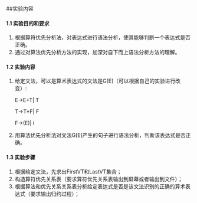 ##实验内容
#### 1.1 实验目的和要求
1)  根据算符优先分析法，对表达式进行语法分析，使其能够判断一个表达式是否正确。
2)  通过对算法优先分析方法的实现，加深对自下而上语法分析方法的理解。

#### 1.2 实验内容
1) 给定文法，可以是算术表达式的文法是G[E]（可以根据自己的实验进行改变）:
   
   E→E+T| T
   
   T→T*F| F  
   
   F→(E)| i  
2) 用算法优先分析法对文法G[E]产生的句子进行语法分析，判断该表达式是否正确。

#### 1.3 实验步骤
1) 根据给定文法，先求出FirstVT和LastVT集合；
2) 构造算符优先关系表（要求算符优先关系表输出到屏幕或者输出到文件）；
3) 根据算法和优先关系关系表分析给定表达式是否是该文法识别的正确的算术表达式（要求输出归约过程）；
